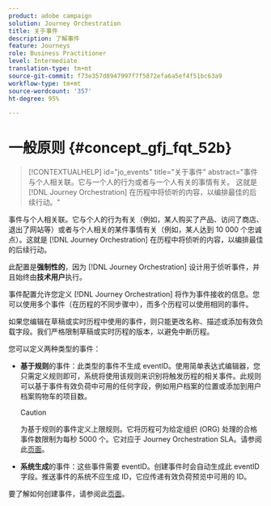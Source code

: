 ```yaml
---
product: adobe campaign
solution: Journey Orchestration
title: 关于事件
description: 了解事件
feature: Journeys
role: Business Practitioner
level: Intermediate
translation-type: tm+mt
source-git-commit: f73e357d8947997f7f5872efa6a5ef4f51bc63a9
workflow-type: tm+mt
source-wordcount: '357'
ht-degree: 95%

---
```



# 一般原则 {#concept_gfj_fqt_52b}

>[!CONTEXTUALHELP]
>id="jo_events"
>title="关于事件"
>abstract="事件与个人相关联。它与一个人的行为或者与一个人有关的事情有关。 这就是 [!DNL Journey Orchestration] 在历程中将侦听的内容，以编排最佳的后续行动。"

事件与个人相关联。它与个人的行为有关（例如，某人购买了产品、访问了商店、退出了网站等）或者与个人相关的某件事情有关（例如，某人达到 10 000 个忠诚点）。这就是 [!DNL Journey Orchestration] 在历程中将侦听的内容，以编排最佳的后续行动。

此配置是&#x200B;**强制性的**，因为 [!DNL Journey Orchestration] 设计用于侦听事件，并且始终由&#x200B;**技术用户**&#x200B;执行。

事件配置允许您定义 [!DNL Journey Orchestration] 将作为事件接收的信息。您可以使用多个事件（在历程的不同步骤中），而多个历程可以使用相同的事件。

如果您编辑在草稿或实时历程中使用的事件，则只能更改名称、描述或添加有效负载字段。我们严格限制草稿或实时历程的版本，以避免中断历程。

您可以定义两种类型的事件：

* **基于规则**&#x200B;的事件：此类型的事件不生成 eventID。使用简单表达式编辑器，您只需定义规则即可，系统将使用该规则来识别将触发历程的相关事件。此规则可以基于事件有效负荷中可用的任何字段，例如用户档案的位置或添加到用户档案购物车的项目数。

   >[!CAUTION]
   >
   >为基于规则的事件定义上限规则。它将历程可为给定组织 (ORG) 处理的合格事件数限制为每秒 5000 个。它对应于 Journey Orchestration SLA。请参阅此[页面](https://helpx.adobe.com/legal/product-descriptions/journey-orchestration.html)。

* **系统生成**&#x200B;的事件：这些事件需要 eventID。创建事件时会自动生成此 eventID 字段。推送事件的系统不应生成 ID，它应传递有效负荷预览中可用的 ID。

要了解如何创建事件，请参阅此[页面](../event/about-creating.md)。

